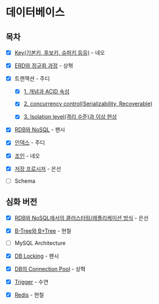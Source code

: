 # 데이터베이스

## 목차

* [x] [Key(기본키, 후보키, 슈퍼키 등등)](https://github.com/Fancy96/2023-CS-Study/blob/main/DB/db_key.md) - 네오

* [x] [ERD와 정규화 과정](https://github.com/Fancy96/2023-CS-Study/blob/main/DB/db_erd_normalization.md) - 상혁

* [x] 트랜잭션 - 주디
    * [x] [1. 개념과 ACID 속성](https://github.com/Fancy96/2023-CS-Study/blob/main/DB/db_transaction_and_acid.md)
    * [x] [2. concurrency control(Serializability, Recoverable)](https://github.com/Fancy96/2023-CS-Study/blob/main/DB/db_transaction_concurrency-control.md)
    * [x] [3. Isolation level(격리 수준)과 이상 현상](https://github.com/Fancy96/2023-CS-Study/blob/main/DB/db_transaction_isolation_level.md)


* [x] [RDB와 NoSQL](https://github.com/Fancy96/2023-CS-Study/blob/main/DB/db_rdb_and_nosql.md) - 팬시

* [x] [인덱스](https://github.com/Fancy96/2023-CS-Study/blob/main/DB/db_index.md) - 주디

* [x] [조인](https://github.com/Fancy96/2023-CS-Study/blob/main/DB/db_join.md) - 네오

* [x] [저장 프로시저](https://github.com/Fancy96/2023-CS-Study/blob/main/DB/db_stored_procedure.md) - 은선

* [ ] Schema

## 심화 버전

* [x] [RDB와 NoSQL에서의 클러스터링/레플리케이션 방식](https://github.com/Fancy96/2023-CS-Study/blob/main/DB/db_rdb_nosql_replication_and_clustering.md) - 은선

* [x] [B-Tree와 B+Tree](https://github.com/Fancy96/2023-CS-Study/blob/main/DB/db_b_tree_b%2Btree.md) - 현철

* [ ] MySQL Architecture

* [x] [DB Locking](https://github.com/Fancy96/2023-CS-Study/blob/main/DB/db_locking.md) - 팬시

* [x] [DB의 Connection Pool](https://github.com/Fancy96/2023-CS-Study/blob/main/DB/db_connection_pool.md) - 상혁

* [x] [Trigger](https://github.com/Fancy96/2023-CS-Study/blob/main/DB/db_trigger.md) - 수연

* [x] [Redis](https://github.com/Fancy96/2023-CS-Study/blob/main/DB/db_redis.md) - 현철
